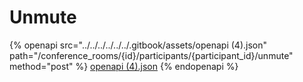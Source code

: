 # Unmute

{% openapi src="../../../../../../.gitbook/assets/openapi (4).json" path="/conference_rooms/{id}/participants/{participant_id}/unmute" method="post" %}
[openapi (4).json](<../../../../../../.gitbook/assets/openapi (4).json>)
{% endopenapi %}
